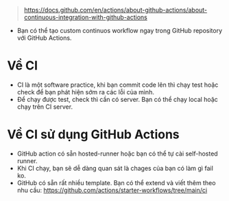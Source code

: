 > https://docs.github.com/en/actions/about-github-actions/about-continuous-integration-with-github-actions

- Bạn có thể tạo custom continuos workflow ngay trong GitHub repository với GitHub Actions.

# Về CI
- CI là một software practice, khi bạn commit code lên thì chạy test hoặc check để bạn phát hiện sớm ra các lỗi của mình.
- Để chạy được test, check thì cần có server. Bạn có thể chạy local hoặc chạy trên CI server.

# Về CI sử dụng GitHub Actions
- GitHub action có sẵn hosted-runner hoặc bạn có thể tự cài self-hosted runner. 
- Khi CI chạy, bạn sẽ dễ dàng quan sát là chages của bạn có làm gì fail ko.
- GitHub có sẵn rất nhiều template. Bạn có thể extend và viết thêm theo nhu cầu: https://github.com/actions/starter-workflows/tree/main/ci
